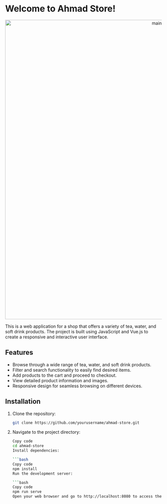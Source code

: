 # Welcome to Ahmad Store!

<div align="center"><img width="960" alt="main" src="[https://github.com/Valelaaa/ahmad-store-ui-ux/assets/78920421/f82ae383-0ca9-4daa-8d81-ff896c8f0e6f]"></div>

This is a web application for a shop that offers a variety of tea, water, and soft drink products. The project is built using JavaScript and Vue.js to create a responsive and interactive user interface.

## Features

- Browse through a wide range of tea, water, and soft drink products.
- Filter and search functionality to easily find desired items.
- Add products to the cart and proceed to checkout.
- View detailed product information and images.
- Responsive design for seamless browsing on different devices.

## Installation

1. Clone the repository:

   ```bash
   git clone https://github.com/yourusername/ahmad-store.git
2. Navigate to the project directory:

    ```bash
    Copy code
    cd ahmad-store
    Install dependencies:

    ```bash
    Copy code
    npm install
    Run the development server:

    ```bash
    Copy code
    npm run serve
    Open your web browser and go to http://localhost:8080 to access the application.
